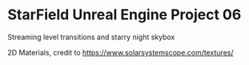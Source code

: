# StarField Unreal Engine Project 06

Streaming level transitions and starry night skybox

2D Materials, credit to https://www.solarsystemscope.com/textures/
